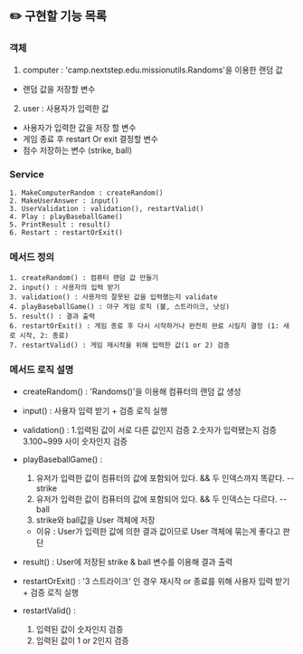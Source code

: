 ## ✏️ 구현할 기능 목록

### 객체

1. computer : 'camp.nextstep.edu.missionutils.Randoms'을 이용한 랜덤 값

- 랜덤 값을 저장할 변수

2. user : 사용자가 입력한 값

- 사용자가 입력한 값을 저장 할 변수
- 게임 종료 후 restart Or exit 결정할 변수
- 점수 저장하는 변수 (strike, ball)

### Service

```
1. MakeComputerRandom : createRandom()
2. MakeUserAnswer : input()
3. UserValidation : validation(), restartValid()
4. Play : playBaseballGame()
5. PrintResult : result()
6. Restart : restartOrExit()
```

### 메서드 정의

```
1. createRandom() : 컴퓨터 랜덤 값 만들기
2. input() : 사용자의 입력 받기
3. validation() : 사용자의 잘못된 값을 입력했는지 validate
4. playBaseballGame() : 야구 게임 로직 (볼, 스트라이크, 낫싱)
5. result() : 결과 출력
6. restartOrExit() : 게임 종료 후 다시 시작하거나 완전히 완료 시킬지 결정 (1: 새로 시작, 2: 종료)
7. restartValid() : 게임 재시작을 위해 입력한 값(1 or 2) 검증
```

### 메서드 로직 설명

- createRandom() : 'Randoms()'을 이용해 컴퓨터의 랜덤 값 생성
- input() : 사용자 입력 받기 + 검증 로직 실행
- validation() :
  1.입력된 값이 서로 다른 값인지 검증
  2.숫자가 입력됐는지 검증
  3.100~999 사이 숫자인지 검증
- playBaseballGame() :
    1. 유저가 입력한 값이 컴퓨터의 값에 포함되어 있다. && 두 인덱스까지 똑같다. -- strike
    2. 유저가 입력한 값이 컴퓨터의 값에 포함되어 있다. && 두 인덱스는 다르다. -- ball
    3. strike와 ball값을 User 객체에 저장

    - 이유 : User가 입력한 값에 의한 결과 값이므로 User 객체에 묶는게 좋다고 판단
- result() : User에 저장된 strike & ball 변수를 이용해 결과 출력
- restartOrExit() : '3 스트라이크' 인 경우 재시작 or 종료를 위해 사용자 입력 받기 + 검증 로직 실행
- restartValid() :
    1. 입력된 값이 숫자인지 검증
    2. 입력된 값이 1 or 2인지 검증
